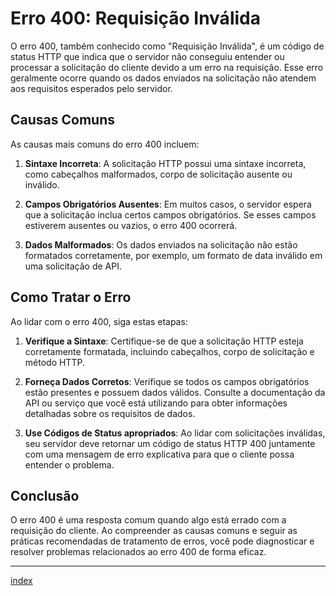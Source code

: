 # Erro 400: Requisição Inválida

O erro 400, também conhecido como "Requisição Inválida", é um código de status HTTP que indica que o servidor não conseguiu entender ou processar a solicitação do cliente devido a um erro na requisição. Esse erro geralmente ocorre quando os dados enviados na solicitação não atendem aos requisitos esperados pelo servidor.

## Causas Comuns

As causas mais comuns do erro 400 incluem:

1. **Sintaxe Incorreta**: A solicitação HTTP possui uma sintaxe incorreta, como cabeçalhos malformados, corpo de solicitação ausente ou inválido.

2. **Campos Obrigatórios Ausentes**: Em muitos casos, o servidor espera que a solicitação inclua certos campos obrigatórios. Se esses campos estiverem ausentes ou vazios, o erro 400 ocorrerá.

3. **Dados Malformados**: Os dados enviados na solicitação não estão formatados corretamente, por exemplo, um formato de data inválido em uma solicitação de API.

## Como Tratar o Erro

Ao lidar com o erro 400, siga estas etapas:

1. **Verifique a Sintaxe**: Certifique-se de que a solicitação HTTP esteja corretamente formatada, incluindo cabeçalhos, corpo de solicitação e método HTTP.

2. **Forneça Dados Corretos**: Verifique se todos os campos obrigatórios estão presentes e possuem dados válidos. Consulte a documentação da API ou serviço que você está utilizando para obter informações detalhadas sobre os requisitos de dados.

3. **Use Códigos de Status apropriados**: Ao lidar com solicitações inválidas, seu servidor deve retornar um código de status HTTP 400 juntamente com uma mensagem de erro explicativa para que o cliente possa entender o problema.

## Conclusão

O erro 400 é uma resposta comum quando algo está errado com a requisição do cliente. Ao compreender as causas comuns e seguir as práticas recomendadas de tratamento de erros, você pode diagnosticar e resolver problemas relacionados ao erro 400 de forma eficaz.

---

[index](/docs/index.md)
